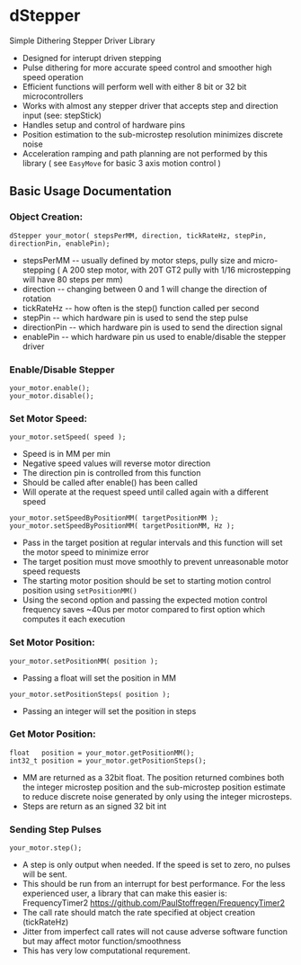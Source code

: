 # **dStepper**
Simple Dithering Stepper Driver Library

* Designed for interupt driven stepping
* Pulse dithering for more accurate speed control and smoother high speed operation
* Efficient functions will perform well with either 8 bit or 32 bit microcontrollers
* Works with almost any stepper driver that accepts step and direction input (see: stepStick)
* Handles setup and control of hardware pins
* Position estimation to the sub-microstep resolution minimizes discrete noise
* Acceleration ramping and path planning are not performed by this library ( see `EasyMove` for basic 3 axis motion control )

## Basic Usage Documentation

### Object Creation:
```
dStepper your_motor( stepsPerMM, direction, tickRateHz, stepPin, directionPin, enablePin);
```
* stepsPerMM -- usually defined by motor steps, pully size and micro-stepping ( A 200 step motor, with 20T GT2 pully with 1/16 microstepping will have 80 steps per mm)
* direction -- changing between 0 and 1 will change the direction of rotation
* tickRateHz -- how often is the step() function called per second
* stepPin -- which hardware pin is used to send the step pulse
* directionPin -- which hardware pin is used to send the direction signal
* enablePin -- which hardware pin us used to enable/disable the stepper driver

### Enable/Disable Stepper
```
your_motor.enable();
your_motor.disable();
```

### Set Motor Speed:
```
your_motor.setSpeed( speed );
```
* Speed is in MM per min
* Negative speed values will reverse motor direction
* The direction pin is controlled from this function
* Should be called after enable() has been called
* Will operate at the request speed until called again with a different speed
```
your_motor.setSpeedByPositionMM( targetPositionMM );
your_motor.setSpeedByPositionMM( targetPositionMM, Hz );
```
* Pass in the target position at regular intervals and this function will set the motor speed to minimize error
* The target position must move smoothly to prevent unreasonable motor speed requests
* The starting motor position should be set to starting motion control position using `setPositionMM()`
* Using the second option and passing the expected motion control frequency saves ~40us per motor compared to first option which computes it each execution


### Set Motor Position:
```
your_motor.setPositionMM( position );
```
* Passing a float will set the position in MM
```
your_motor.setPositionSteps( position );
```
* Passing an integer will set the position in steps

### Get Motor Position:
```
float   position = your_motor.getPositionMM();
int32_t position = your_motor.getPositionSteps();
```
* MM are returned as a 32bit float. The position returned combines both the integer microstep position and the sub-microstep position estimate to reduce discrete noise generated by only using the integer microsteps.  
* Steps are return as an signed 32 bit int


### Sending Step Pulses
```
your_motor.step();
```
* A step is only output when needed.  If the speed is set to zero, no pulses will be sent.
* This should be run from an interrupt for best performance.  For the less experienced user, a library that can make this easier is: FrequencyTimer2 https://github.com/PaulStoffregen/FrequencyTimer2
* The call rate should match the rate specified at object creation (tickRateHz)
* Jitter from imperfect call rates will not cause adverse software function but may affect motor function/smoothness
* This has very low computational requrement.


